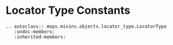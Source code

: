 # Locator Type Constants

```{eval-rst}  
.. autoclass:: mops.mixins.objects.locator_type.LocatorType
   :undoc-members:
   :inherited-members:
```
